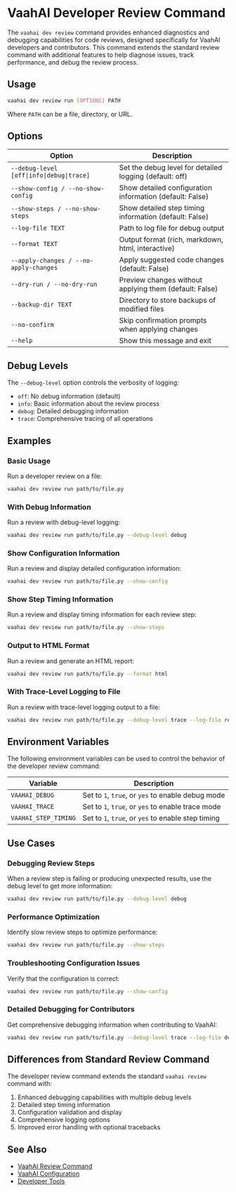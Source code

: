 # VaahAI Developer Review Command

The `vaahai dev review` command provides enhanced diagnostics and debugging capabilities for code reviews, designed specifically for VaahAI developers and contributors. This command extends the standard review command with additional features to help diagnose issues, track performance, and debug the review process.

## Usage

```bash
vaahai dev review run [OPTIONS] PATH
```

Where `PATH` can be a file, directory, or URL.

## Options

| Option | Description |
|--------|-------------|
| `--debug-level [off\|info\|debug\|trace]` | Set the debug level for detailed logging (default: off) |
| `--show-config / --no-show-config` | Show detailed configuration information (default: False) |
| `--show-steps / --no-show-steps` | Show detailed step timing information (default: False) |
| `--log-file TEXT` | Path to log file for debug output |
| `--format TEXT` | Output format (rich, markdown, html, interactive) |
| `--apply-changes / --no-apply-changes` | Apply suggested code changes (default: False) |
| `--dry-run / --no-dry-run` | Preview changes without applying them (default: False) |
| `--backup-dir TEXT` | Directory to store backups of modified files |
| `--no-confirm` | Skip confirmation prompts when applying changes |
| `--help` | Show this message and exit |

## Debug Levels

The `--debug-level` option controls the verbosity of logging:

- `off`: No debug information (default)
- `info`: Basic information about the review process
- `debug`: Detailed debugging information
- `trace`: Comprehensive tracing of all operations

## Examples

### Basic Usage

Run a developer review on a file:

```bash
vaahai dev review run path/to/file.py
```

### With Debug Information

Run a review with debug-level logging:

```bash
vaahai dev review run path/to/file.py --debug-level debug
```

### Show Configuration Information

Run a review and display detailed configuration information:

```bash
vaahai dev review run path/to/file.py --show-config
```

### Show Step Timing Information

Run a review and display timing information for each review step:

```bash
vaahai dev review run path/to/file.py --show-steps
```

### Output to HTML Format

Run a review and generate an HTML report:

```bash
vaahai dev review run path/to/file.py --format html
```

### With Trace-Level Logging to File

Run a review with trace-level logging output to a file:

```bash
vaahai dev review run path/to/file.py --debug-level trace --log-file review_debug.log
```

## Environment Variables

The following environment variables can be used to control the behavior of the developer review command:

| Variable | Description |
|----------|-------------|
| `VAAHAI_DEBUG` | Set to `1`, `true`, or `yes` to enable debug mode |
| `VAAHAI_TRACE` | Set to `1`, `true`, or `yes` to enable trace mode |
| `VAAHAI_STEP_TIMING` | Set to `1`, `true`, or `yes` to enable step timing |

## Use Cases

### Debugging Review Steps

When a review step is failing or producing unexpected results, use the debug level to get more information:

```bash
vaahai dev review run path/to/file.py --debug-level debug
```

### Performance Optimization

Identify slow review steps to optimize performance:

```bash
vaahai dev review run path/to/file.py --show-steps
```

### Troubleshooting Configuration Issues

Verify that the configuration is correct:

```bash
vaahai dev review run path/to/file.py --show-config
```

### Detailed Debugging for Contributors

Get comprehensive debugging information when contributing to VaahAI:

```bash
vaahai dev review run path/to/file.py --debug-level trace --log-file debug.log
```

## Differences from Standard Review Command

The developer review command extends the standard `vaahai review` command with:

1. Enhanced debugging capabilities with multiple debug levels
2. Detailed step timing information
3. Configuration validation and display
4. Comprehensive logging options
5. Improved error handling with optional tracebacks

## See Also

- [VaahAI Review Command](review_command.md)
- [VaahAI Configuration](config_command.md)
- [Developer Tools](dev_commands.md)
